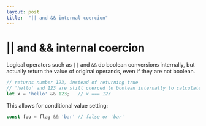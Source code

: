 ```yaml
---
layout: post
title:  "|| and && internal coercion"
---
```


# || and && internal coercion

Logical operators such as `||` and `&&` do boolean conversions internally, but actually return the value of original operands, even if they are not boolean.

```javascript
// returns number 123, instead of returning true
// 'hello' and 123 are still coerced to boolean internally to calculate the expression
let x = 'hello' && 123;   // x === 123
```

This allows for conditional value setting:
```javascript
const foo = flag && 'bar' // false or 'bar'
```

